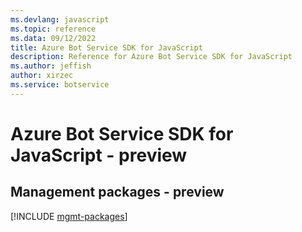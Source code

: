 ```yaml
---
ms.devlang: javascript
ms.topic: reference
ms.data: 09/12/2022
title: Azure Bot Service SDK for JavaScript
description: Reference for Azure Bot Service SDK for JavaScript
ms.author: jeffish
author: xirzec
ms.service: botservice
---
```

# Azure Bot Service SDK for JavaScript - preview

## Management packages - preview
[!INCLUDE [mgmt-packages](bot-service-mgmt-index.md)]